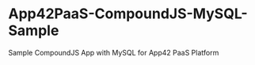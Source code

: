 App42PaaS-CompoundJS-MySQL-Sample
=================================

Sample CompoundJS App with MySQL for App42 PaaS Platform
